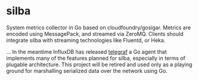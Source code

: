 # silba
System metrics collector in Go based on cloudfoundry/gosigar. Metrics are encoded using MessagePack, 
and streamed via ZeroMQ. Clients should integrate silba with streaming technologies like Fluentd, or Heka.

... In the meantime InfluxDB has released [telegraf](https://github.com/influxdb/telegraf) a Go agent that implements many of the features planned for silba, especially in terms of plugable architecture. This project will be retired and used only as a playing ground for marshalling serialized data over the network using Go. 
